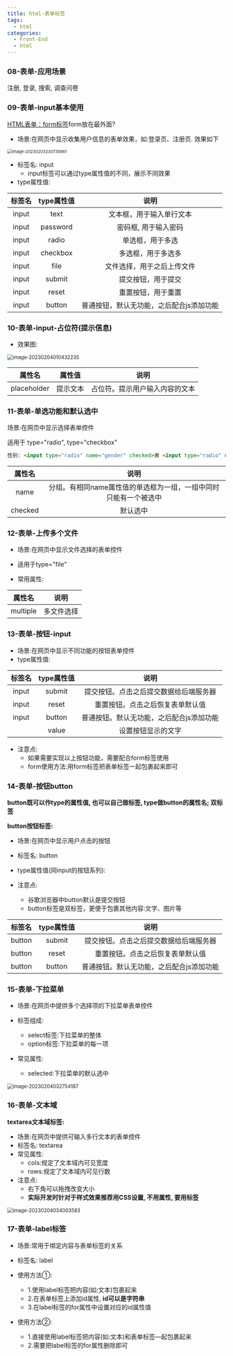 ```yaml
---
title: html-表单标签
tags:
  - html
categories:
  - Front-End
  - html
---
```

<!-- toc -->
### 08-表单-应用场景

注册, 登录, 搜索, 调查问卷

### 09-表单-input基本使用

[HTML表单：form标签](http://c.biancheng.net/view/7564.html)form放在最外面?

- 场景:在网页中显示收集用户信息的表单效果，如:登录页、注册页. 效果如下

<img src="https://illyber-images.oss-cn-chengdu.aliyuncs.com/202302032307005.png" alt="image-20230203230735661" style="zoom: 67%;" />

- 标签名: input
  - input标签可以通过type属性值的不同，展示不同效果
- type属性值: 

| 标签名 | type属性值 |                   说明                   |
| :----: | :--------: | :--------------------------------------: |
| input  |    text    |         文本框，用于输入单行文本         |
| input  |  password  |           密码框, 用于输入密码           |
| input  |   radio    |             单选框，用于多选             |
| input  |  checkbox  |            多选框，用于多选多            |
| input  |    file    |        文件选择，用于之后上传文件        |
| input  |   submit   |            提交按钮，用于提交            |
| input  |   reset    |            重置按钮，用于重置            |
| input  |   button   | 普通按钮，默认无功能，之后配合js添加功能 |

### 10-表单-input-占位符(提示信息)

- 效果图:

<img src="https://illyber-images.oss-cn-chengdu.aliyuncs.com/202302040104305.png" alt="image-20230204010432235" style="zoom:80%;" />

|   属性名    |  属性值  |              说明              |
| :---------: | :------: | :----------------------------: |
| placeholder | 提示文本 | 占位符。提示用户输入内容的文本 |

### 11-表单-单选功能和默认选中

场景:在网页中显示选择表单控件

适用于 type="radio", type="checkbox"

```html
性别: <input type="radio" name="gender" checked>男 <input type="radio" name="gender">女
```

| 属性名  |                             说明                             |
| :-----: | :----------------------------------------------------------: |
|  name   | 分组。有相同name属性值的单选框为一组，一组中同时只能有一个被选中 |
| checked |                           默认选中                           |

### 12-表单-上传多个文件

- 场景:在网页中显示文件选择的表单控件

- 适用于type="file"

- 常用属性:

|  属性名  |    说明    |
| :------: | :--------: |
| multiple | 多文件选择 |

### 13-表单-按钮-input

- 场景:在网页中显示不同功能的按钮表单控件
- type属性值:

| 标签名 | type属性值 |                   说明                   |
| :----: | :--------: | :--------------------------------------: |
| input  |   submit   |  提交按钮。点击之后提交数据给后端服务器  |
| input  |   reset    |     重置按钮。点击之后恢复表单默认值     |
| input  |   button   | 普通按钮。默认无功能，之后配合js添加功能 |
|        |   value    |            设置按钮显示的文字            |

- 注意点:
  - 如果需要实现以上按钮功能，需要配合form标签使用
  - form使用方法:用form标签把表单标签一起包裹起来即可

### 14-表单-按钮button

**button既可以作type的属性值, 也可以自己做标签, type做button的属性名; 双标签**

**button按钮标签:**

- 场景:在网页中显示用户点击的按钮

- 标签名: button

- type属性值(同input的按钮系列):
- 注意点:
  - 谷歌浏览器中button默认是提交按钮
  - button标签是双标签，更便于包裹其他内容:文字、图片等

| 标签名 | type属性值 |                   说明                   |
| :----: | :--------: | :--------------------------------------: |
| button |   submit   |  提交按钮。点击之后提交数据给后端服务器  |
| button |   reset    |     重置按钮。点击之后恢复表单默认值     |
| button |   button   | 普通按钮。默认无功能，之后配合js添加功能 |

### 15-表单-下拉菜单

- 场景:在网页中提供多个选择项的下拉菜单表单控件

- 标签组成:
  - select标签:下拉菜单的整体
  - option标签:下拉菜单的每一项

- 常见属性:
  - selected:下拉菜单的默认选中

<img src="https://illyber-images.oss-cn-chengdu.aliyuncs.com/202302040327270.png" alt="image-20230204032754187" style="zoom:80%;" />

### 16-表单-文本域

**textarea文本域标签:**

- 场景:在网页中提供可输入多行文本的表单控件
- 标签名: textarea
- 常见属性:
  - cols:规定了文本域内可见宽度
  - rows:规定了文本域内可见行数
- 注意点:
  - 右下角可以拖拽改变大小
  - **实际开发时针对于样式效果推荐用CSS设置, 不用属性, 要用标签**

<img src="https://illyber-images.oss-cn-chengdu.aliyuncs.com/202302040340657.png" alt="image-20230204034003583" style="zoom:80%;" />

### 17-表单-label标签

- 场景:常用于绑定内容与表单标签的关系

- 标签名: label
- 使用方法①:
  - 1.使用label标签把内容(如:文本)包裹起来
  - 2.在表单标签上添加id属性, **id可以是字符串**
  - 3.在label标签的for属性中设置对应的id属性值
- 使用方法②:
  - 1.直接使用label标签把内容(如:文本)和表单标签—起包裹起来
  - 2.需要把label标签的for属性删除即可
